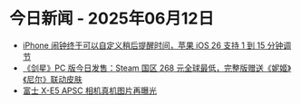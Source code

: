 # 今日新闻 - 2025年06月12日
- [iPhone 闹钟终于可以自定义稍后提醒时间，苹果 iOS 26 支持 1 到 15 分钟调节](https://www.ithome.com/0/860/176.htm)
- [《剑星》PC 版今日发售：Steam 国区 268 元全球最低，完整版赠送《妮姬》《尼尔》联动皮肤](https://www.ithome.com/0/860/177.htm)
- [富士 X-E5 APSC 相机真机图片再曝光](https://www.ithome.com/0/860/178.htm)
